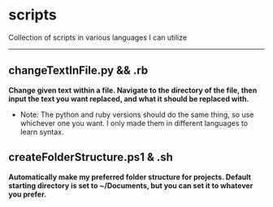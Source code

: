 # scripts
Collection of scripts in various languages I can utilize

---

## changeTextInFile.py && .rb
**Change given text within a file. Navigate to the directory of the file, then input the text you want replaced, and what it should be replaced with.**
* Note: The python and ruby versions should do the same thing, so use whichever one you want. I only made them in different languages to learn syntax.

## createFolderStructure.ps1 & .sh
**Automatically make my preferred folder structure for projects. Default starting directory is set to ~/Documents, but you can set it to whatever you prefer.**